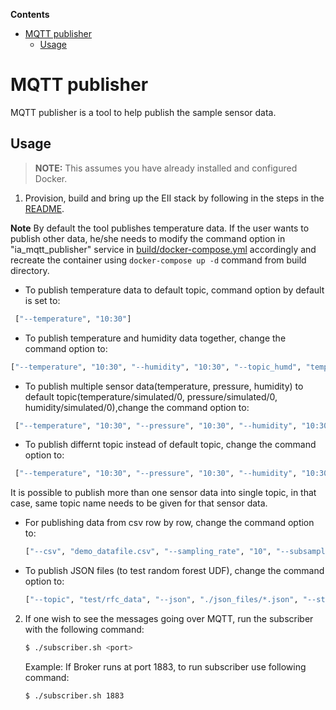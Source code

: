 **Contents**

- [MQTT publisher](#mqtt-publisher)
  - [Usage](#usage)

# MQTT publisher

MQTT publisher is a tool to help publish the sample sensor data.

## Usage
> **NOTE:** This assumes you have already installed and configured Docker.

1. Provision, build and bring up the EII stack by following in the steps in the [README](../../README.md).

**Note** By default the tool publishes temperature data. If the user wants to publish other data, he/she needs to modify the command option in "ia_mqtt_publisher" service in [build/docker-compose.yml](../../build/docker-compose.yml) accordingly and recreate the container using `docker-compose up -d` command from build directory.

   * To publish temperature data to default topic, command option by default is set to:
   ```sh
    ["--temperature", "10:30"]
   ```

   * To publish temperature and humidity data together, change the command option to:
   ```sh
   ["--temperature", "10:30", "--humidity", "10:30", "--topic_humd", "temperature/simulated/0"]
   ```

   * To publish multiple sensor data(temperature, pressure, humidity) to default topic(temperature/simulated/0, pressure/simulated/0, humidity/simulated/0),change the command option to:
   ```sh
	["--temperature", "10:30", "--pressure", "10:30", "--humidity", "10:30"] 
   ```

   * To publish differnt topic instead of default topic, change the command option to:
   ```sh
	["--temperature", "10:30", "--pressure", "10:30", "--humidity", "10:30", "--topic_temp", <temperature topic>, "--topic_pres", <pressure topic>, "--topic_humd", <humidity topic>]
   ```

  It is possible to publish more than one sensor data into single topic, in that case, same topic name needs to be given for that sensor data. 

   * For publishing data from csv row by row, change the command option to:
     ```sh
     ["--csv", "demo_datafile.csv", "--sampling_rate", "10", "--subsample", "1"]
     ```

   * To publish JSON files (to test random forest UDF), change the command option to:
     ```sh
     ["--topic", "test/rfc_data", "--json", "./json_files/*.json", "--streams", "1"]
     ```

2. If one wish to see the messages going over MQTT, run the
   subscriber with the following command:
   ```sh
   $ ./subscriber.sh <port>
   ```
   Example:
   If Broker runs at port 1883, to run subscriber use following command:

   ```sh
   $ ./subscriber.sh 1883
   ```

